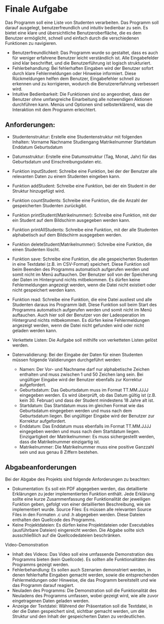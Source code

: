 # Finale Aufgabe
Das Programm soll eine Liste von Studenten verarbeiten. Das Programm soll darauf ausgelegt, benutzerfreundlich und intuitiv bedienbar zu sein. Es bietet eine klare und übersichtliche Benutzeroberfläche, die es dem Benutzer ermöglicht, schnell und einfach durch die verschiedenen Funktionen zu navigieren.

- Benutzerfreundlichkeit: Das Programm wurde so gestaltet, dass es auch für weniger erfahrene Benutzer leicht verständlich ist. Alle Eingabefelder sind klar beschriftet, und die Benutzerführung ist logisch strukturiert.
- Fehlerbehandlung: Bei fehlerhaften Eingaben wird der Benutzer sofort durch klare Fehlermeldungen oder Hinweise informiert. Diese Rückmeldungen helfen dem Benutzer, Eingabefehler schnell zu erkennen und zu korrigieren, wodurch die Benutzererfahrung verbessert wird.
- Intuitive Bedienbarkeit: Die Funktionen sind so angeordnet, dass der Benutzer ohne umfangreiche Einarbeitung alle notwendigen Aktionen durchführen kann. Menüs und Optionen sind selbsterklärend, was die Interaktion mit dem Programm erleichtert.

## Anforderungen:

- Studentenstruktur:
    Erstelle eine Studentenstruktur mit folgenden Inhalten:
        Vorname
        Nachname
        Studiengang
        Matrikelnummer
        Startdatum
        Enddatum
        Geburtsdatum

- Datumsstruktur:
    Erstelle eine Datumsstruktur (Tag, Monat, Jahr) für das Geburtsdatum und Einschreibungsdaten etc.
- Funktion inputStudent:
    Schreibe eine Funktion, bei der der Benutzer alle relevanten Daten zu einem Studenten eingeben kann.
- Funktion addStudent:
    Schreibe eine Funktion, bei der ein Student in der Struktur hinzugefügt wird.
- Funktion countStudents:
    Schreibe eine Funktion, die die Anzahl der gespeicherten Studenten zurückgibt.
- Funktion printStudent(Matrikelnummer):
    Schreibe eine Funktion, mit der ein Student auf dem Bildschirm ausgegeben werden kann.
- Funktion printAllStudents:
    Schreibe eine Funktion, mit der alle Studenten alphabetisch auf dem Bildschirm ausgegeben werden.
- Funktion deleteStudent(Matrikelnummer):
    Schreibe eine Funktion, die einen Studenten löscht.
- Funktion save:
    Schreibe eine Funktion, die alle gespeicherten Studenten in eine Textdatei (z.B. im CSV-Format) speichert. Diese Funktion soll beim Beenden des Programms automatisch aufgerufen werden und somit nicht im Menü auftauchen.
    Der Benutzer soll von der Speicherung der Daten im Hintergrund nichts mitbekommen. Es dürfen keine Fehlermeldungen angezeigt werden, wenn die Datei nicht existiert oder nicht gespeichert werden kann.
- Funktion read:
    Schreibe eine Funktion, die eine Datei ausliest und alle Studenten daraus ins Programm lädt. Diese Funktion soll beim Start des Programms automatisch aufgerufen werden und somit nicht im Menü auftauchen.
    Auch hier soll der Benutzer von der Ladeoperation im Hintergrund nichts mitbekommen. Es dürfen keine Fehlermeldungen angezeigt werden, wenn die Datei nicht gefunden wird oder nicht geladen werden kann.
- Verkettete Listen:
    Die Aufgabe soll mithilfe von verketteten Listen gelöst werden.
- Datenvalidierung: Bei der Eingabe der Daten für einen Studenten müssen folgende Validierungen durchgeführt werden:
	- Namen: Der Vor- und Nachname darf nur alphabetische Zeichen enthalten und muss zwischen 1 und 50 Zeichen lang sein. Bei ungültiger Eingabe wird der Benutzer ebenfalls zur Korrektur aufgefordert.
    - Geburtsdatum: Das Geburtsdatum muss im Format TT.MM.JJJJ eingegeben werden. Es wird überprüft, ob das Datum gültig ist (z.B. kein 30. Februar) und dass der Student mindestens 18 Jahre alt ist.
    - Startdatum: Das Startdatum muss im gleichen Format wie das Geburtsdatum eingegeben werden und muss nach dem Geburtsdatum liegen. Bei ungültiger Eingabe wird der Benutzer zur Korrektur aufgefordert.
    - Enddatum: Das Enddatum muss ebenfalls im Format TT.MM.JJJJ eingegeben werden und muss nach dem Startdatum liegen.
Einzigartigkeit der Matrikelnummer: Es muss sichergestellt werden, dass die Matrikelnummer einzigartig ist.
    - Matrikelnummer: Die Matrikelnummer muss eine positive Ganzzahl sein und aus genau 8 Ziffern bestehen.

## Abgabeanforderungen
Bei der Abgabe des Projekts sind folgende Anforderungen zu beachten:

- Dokumentation: Es soll ein PDF abgegeben werden, das detaillierte Erklärungen zu jeder implementierten Funktion enthält. Jede Erklärung sollte eine kurze Zusammenfassung der Funktionalität der jeweiligen Funktion geben, gefolgt von einer detaillierten Beschreibung, wie sie implementiert wurde.
    Source Files: Es müssen alle relevanten Source Files in den Formaten .c und .h abgegeben werden. Diese Dateien enthalten den Quellcode des Programms.
- Keine Projektdateien: Es dürfen keine Projektdateien oder Executables (ausführbare Dateien) eingereicht werden. Die Abgabe sollte sich ausschließlich auf die Quellcodedateien beschränken.

Video-Demonstration

- Inhalt des Videos: Das Video soll eine umfassende Demonstration des Programms bieten (kein Quellcode). Es sollten alle Funktionalitäten des Programms gezeigt werden.
- Fehlerbehandlung: Es sollen auch Szenarien demonstriert werden, in denen fehlerhafte Eingaben gemacht werden, sowie die entsprechenden Fehlermeldungen oder Hinweise, die das Programm bereitstellt und wie das Programm darauf reagiert.
- Neuladen des Programms: Die Demonstration soll die Funktionalität des Neuladens des Programms umfassen, wobei gezeigt wird, wie alle zuvor eingetragenen Daten geladen werden.
- Anzeige der Textdatei: Während der Präsentation soll die Textdatei, in der die Daten gespeichert sind, sichtbar gemacht werden, um die Struktur und den Inhalt der gespeicherten Daten zu verdeutlichen.
